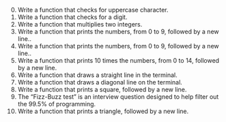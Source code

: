 0.	Write a function that checks for uppercase character.
1.	Write a function that checks for a digit.
2.	Write a function that multiplies two integers.
3.	Write a function that prints the numbers, from 0 to 9, followed by a new line..
4.	Write a function that prints the numbers, from 0 to 9, followed by a new line..
5.	Write a function that prints 10 times the numbers, from 0 to 14, followed by a new line.
6.	Write a function that draws a straight line in the terminal.
7.	Write a function that draws a diagonal line on the terminal.
8.	Write a function that prints a square, followed by a new line.
9.	The “Fizz-Buzz test” is an interview question designed to help filter out the 99.5% of programming.
10.	Write a function that prints a triangle, followed by a new line.
